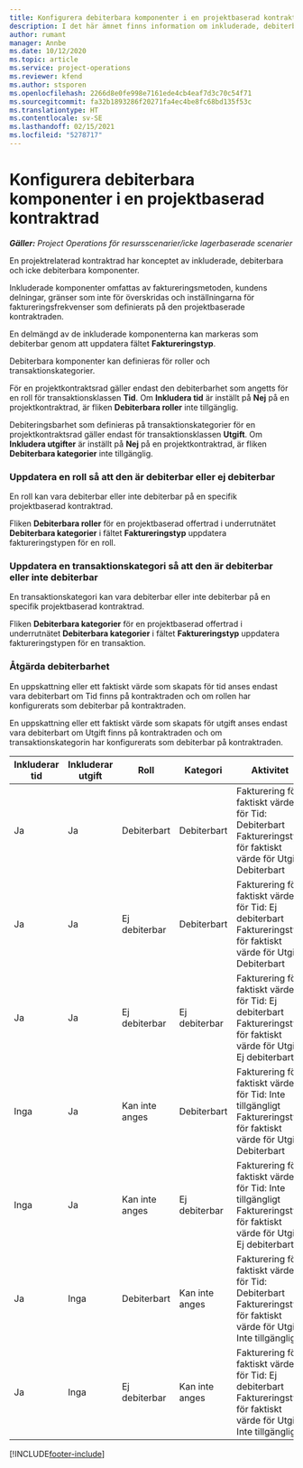 ```yaml
---
title: Konfigurera debiterbara komponenter i en projektbaserad kontraktrad
description: I det här ämnet finns information om inkluderade, debiterbara och icke debiterbara komponenter på kontraktrader.
author: rumant
manager: Annbe
ms.date: 10/12/2020
ms.topic: article
ms.service: project-operations
ms.reviewer: kfend
ms.author: stsporen
ms.openlocfilehash: 2266d8e0fe998e7161ede4cb4eaf7d3c70c54f71
ms.sourcegitcommit: fa32b1893286f20271fa4ec4be8fc68bd135f53c
ms.translationtype: HT
ms.contentlocale: sv-SE
ms.lasthandoff: 02/15/2021
ms.locfileid: "5278717"
---
```

# <a name="configure-chargeable-components-of-a-project-based-contract-line"></a>Konfigurera debiterbara komponenter i en projektbaserad kontraktrad

_**Gäller:** Project Operations för resursscenarier/icke lagerbaserade scenarier_

En projektrelaterad kontraktrad har konceptet av inkluderade, debiterbara och icke debiterbara komponenter.

Inkluderade komponenter omfattas av faktureringsmetoden, kundens delningar, gränser som inte för överskridas och inställningarna för faktureringsfrekvenser som definierats på den projektbaserade kontraktraden.

En delmängd av de inkluderade komponenterna kan markeras som debiterbar genom att uppdatera fältet **Faktureringstyp**.

Debiterbara komponenter kan definieras för roller och transaktionskategorier.

För en projektkontraktsrad gäller endast den debiterbarhet som angetts för en roll för transaktionsklassen **Tid**. Om **Inkludera tid** är inställt på **Nej** på en projektkontraktrad, är fliken **Debiterbara roller** inte tillgänglig.

Debiteringsbarhet som definieras på transaktionskategorier för en projektkontraktsrad gäller endast för transaktionsklassen **Utgift**. Om **Inkludera utgifter** är inställt på **Nej** på en projektkontraktrad, är fliken **Debiterbara kategorier** inte tillgänglig.

### <a name="update-a-role-to-be-chargeable-or-non-chargeable"></a>Uppdatera en roll så att den är debiterbar eller ej debiterbar

En roll kan vara debiterbar eller inte debiterbar på en specifik projektbaserad kontraktrad.

Fliken **Debiterbara roller** för en projektbaserad offertrad i underrutnätet **Debiterbara kategorier** i fältet **Faktureringstyp** uppdatera faktureringstypen för en roll.

### <a name="update-a-transaction-category-to-be-chargeable-or-non-chargeable"></a>Uppdatera en transaktionskategori så att den är debiterbar eller inte debiterbar

En transaktionskategori kan vara debiterbar eller inte debiterbar på en specifik projektbaserad kontraktrad.

Fliken **Debiterbara kategorier** för en projektbaserad offertrad i underrutnätet **Debiterbara kategorier** i fältet **Faktureringstyp** uppdatera faktureringstypen för en transaktion.

### <a name="resolve-chargeability"></a>Åtgärda debiterbarhet

En uppskattning eller ett faktiskt värde som skapats för tid anses endast vara debiterbart om Tid finns på kontraktraden och om rollen har konfigurerats som debiterbar på kontraktraden.

En uppskattning eller ett faktiskt värde som skapats för utgift anses endast vara debiterbart om Utgift finns på kontraktraden och om transaktionskategorin har konfigurerats som debiterbar på kontraktraden.

| Inkluderar tid | Inkluderar utgift | Roll | Kategori | Aktivitet |
| --- | --- | --- | --- | --- |
| Ja | Ja | Debiterbart | Debiterbart | Fakturering för faktiskt värde för Tid: Debiterbart </br>Faktureringstyp för faktiskt värde för Utgift: Debiterbart |
| Ja | Ja | Ej debiterbar | Debiterbart | Fakturering för faktiskt värde för Tid: Ej debiterbart </br>Faktureringstyp för faktiskt värde för Utgift: Debiterbart |
| Ja | Ja | Ej debiterbar | Ej debiterbar | Fakturering för faktiskt värde för Tid: Ej debiterbart </br>Faktureringstyp för faktiskt värde för Utgift: Ej debiterbart |
| Inga | Ja | Kan inte anges | Debiterbart | Fakturering för faktiskt värde för Tid: Inte tillgängligt </br>Faktureringstyp för faktiskt värde för Utgift: Debiterbart |
| Inga | Ja | Kan inte anges | Ej debiterbar | Fakturering för faktiskt värde för Tid: Inte tillgängligt </br>Faktureringstyp för faktiskt värde för Utgift: Ej debiterbart |
| Ja | Inga | Debiterbart | Kan inte anges | Fakturering för faktiskt värde för Tid: Debiterbart </br>Faktureringstyp för faktiskt värde för Utgift: Inte tillgängligt |
| Ja | Inga | Ej debiterbar | Kan inte anges | Fakturering för faktiskt värde för Tid: Ej debiterbart </br> Faktureringstyp för faktiskt värde för Utgift: Inte tillgängligt |


[!INCLUDE[footer-include](../includes/footer-banner.md)]